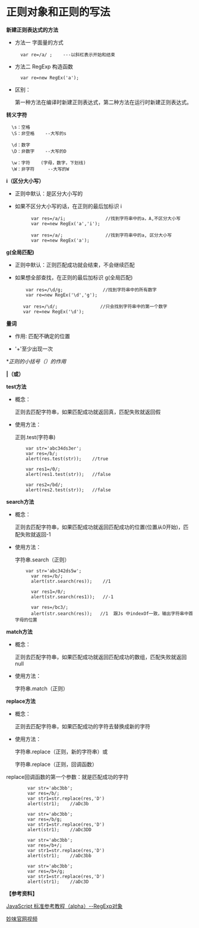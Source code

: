 正则对象和正则的写法
========

**新建正则表达式的方法**

* 方法一 字面量的方式

        var re=/a/ ;    ---以斜杠表示开始和结束   
        
* 方法二 RegExp 构造函数

        var re=new RegEx('a'); 
        
* 区别：

  第一种方法在编译时新建正则表达式，第二种方法在运行时新建正则表达式。


**转义字符**

      \s：空格
      \S：非空格    --大写的s
      
      \d：数字
      \D：非数字    --大写的D
      
      \w：字符    (字母，数字，下划线)
      \W：非字符     --大写的W

**i（区分大小写）**

* 正则中默认：是区分大小写的

* 如果不区分大小写的话，在正则的最后加标识 i    

            var res=/a/i;               //找到字符串中的a，A,不区分大小写
            var re=new RegEx('a','i');

            var res=/a/;                //找到字符串中的a, 区分大小写
            var re=new RegEx('a');
            
**g(全局匹配)**

* 正则中默认：正则匹配成功就会结束，不会继续匹配

* 如果想全部查找，在正则的最后加标识 g(全局匹配)  

          var res=/\d/g;               //找到字符串中的所有数字
          var re=new RegEx('\d','g');

         var res=/\d/;                //只会找到字符串中的第一个数字
         var re=new RegEx('\d');
**量词**
* 作用: 匹配不确定的位置

* '+'至少出现一次   

**正则的小括号（）的作用* 


**|（或）**



**test方法**

* 概念：

  正则去匹配字符串，如果匹配成功就返回真，匹配失败就返回假

* 使用方法：

   正则.test(字符串)

          var str='abc34ds3er';
          var res=/b/;
          alert(res.test(str));    //true

          var res1=/0/;
          alert(res1.test(str));   //false

          var res2=/bd/;
          alert(res2.test(str));   //false
          
 
**search方法**

* 概念：

  正则去匹配字符串，如果匹配成功就返回匹配成功的位置(位置从0开始)，匹配失败就返回-1   

* 使用方法：

   字符串.search（正则）
   
          var str='abc342ds5w';
            var res=/b/;
            alert(str.search(res));    //1

            var res1=/0/;
            alert(str.search(res1));   //-1

            var res=/bc3/;
            alert(str.search(res));   //1  跟Js 中indexOf一致，输出字符串中首字母的位置
            

**match方法**

* 概念：

  正则去匹配字符串，如果匹配成功就返回匹配成功的数组，匹配失败就返回null  

* 使用方法：

   字符串.match（正则）
   
   
**replace方法**

* 概念：

  正则去匹配字符串，如果匹配成功的字符去替换成新的字符

* 使用方法： 

    字符串.replace（正则，新的字符串）或

    字符串.replace（正则，回调函数）
   
replace回调函数的第一个参数：就是匹配成功的字符
   
   
            var str='abc3bb';
            var res=/b/;
            var str1=str.replace(res,'D')
            alert(str1);    //aDc3b

            var str='abc3bb';
            var res=/b/g;
            var str1=str.replace(res,'D')
            alert(str1);    //aDc3DD

            var str='abc3bb';
            var res=/b+/;
            var str1=str.replace(res,'D')
            alert(str1);    //aDc3bb

            var str='abc3bb';
            var res=/b+/g;
            var str1=str.replace(res,'D')
            alert(str1);    //aDc3D
   
   
   
   
   
   
   
 **【参考资料】**
  
  [JavaScript 标准参考教程（alpha）--RegExp对象](http://javascript.ruanyifeng.com/stdlib/regexp.html#toc0)
  
  [妙味官网视频](http://2017.miaov.com/v_show/341)
   
   
   
   
          
